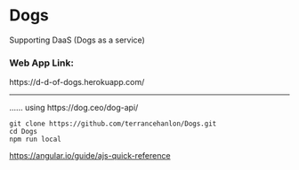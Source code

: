 # Dogs
Supporting DaaS (Dogs as a service)
<h3> Web App Link: </h3>
https://d-d-of-dogs.herokuapp.com/
<hr>
......  using https://dog.ceo/dog-api/


`git clone https://github.com/terrancehanlon/Dogs.git` <br/>
`cd Dogs` <br/>
`npm run local`




https://angular.io/guide/ajs-quick-reference

